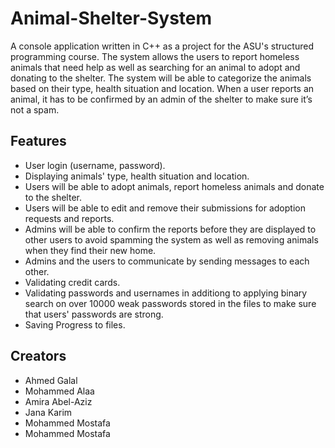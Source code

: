 # Animal-Shelter-System

A console application written in C++ as a project for the ASU's structured programming course. The system  allows the users to report homeless animals that need help as well as searching for an animal to adopt and donating to the shelter. The system will be able to categorize the animals based on their type, health situation and location. When a user reports an animal, it has to be confirmed by an admin of the shelter to make sure it’s not a spam. 

## Features

- User login (username, password).
- Displaying animals' type, health situation and location.
- Users will be able to adopt animals, report homeless animals and donate to the shelter.
- Users will be able to edit and remove their submissions for adoption requests and reports.
- Admins will be able to confirm the reports before they are displayed to other users to avoid spamming the system as well as removing animals when they find their new home.
- Admins and the users to communicate by sending messages to each other.
- Validating credit cards.
- Validating passwords and usernames in additiong to applying binary search on over 10000 weak passwords stored in the files to make sure that users' passwords are strong.
- Saving Progress to files.

## Creators 

- Ahmed Galal
- Mohammed Alaa
- Amira Abel-Aziz
- Jana Karim
- Mohammed Mostafa
- Mohammed Mostafa
